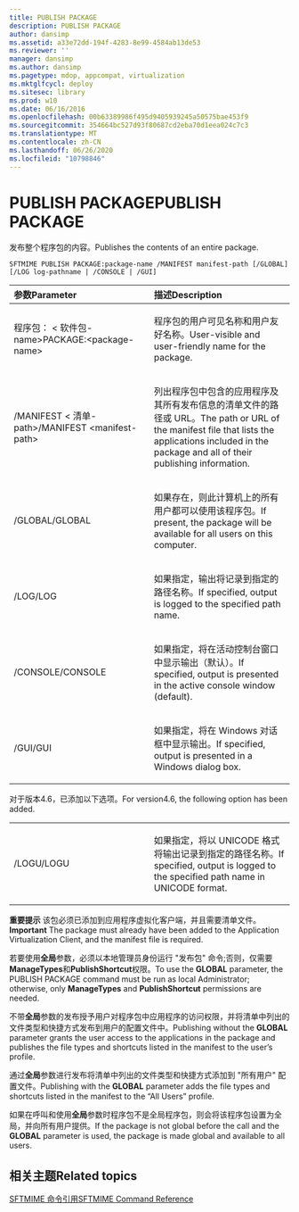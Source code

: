 ```yaml
---
title: PUBLISH PACKAGE
description: PUBLISH PACKAGE
author: dansimp
ms.assetid: a33e72dd-194f-4283-8e99-4584ab13de53
ms.reviewer: ''
manager: dansimp
ms.author: dansimp
ms.pagetype: mdop, appcompat, virtualization
ms.mktglfcycl: deploy
ms.sitesec: library
ms.prod: w10
ms.date: 06/16/2016
ms.openlocfilehash: 00b63389986f495d9405939245a50575bae453f9
ms.sourcegitcommit: 354664bc527d93f80687cd2eba70d1eea024c7c3
ms.translationtype: MT
ms.contentlocale: zh-CN
ms.lasthandoff: 06/26/2020
ms.locfileid: "10798846"
---
```

# <span data-ttu-id="53737-103">PUBLISH PACKAGE</span><span class="sxs-lookup"><span data-stu-id="53737-103">PUBLISH PACKAGE</span></span>


<span data-ttu-id="53737-104">发布整个程序包的内容。</span><span class="sxs-lookup"><span data-stu-id="53737-104">Publishes the contents of an entire package.</span></span>

`SFTMIME PUBLISH PACKAGE:package-name /MANIFEST manifest-path [/GLOBAL]                 [/LOG log-pathname | /CONSOLE | /GUI]`

<table>
<colgroup>
<col width="50%" />
<col width="50%" />
</colgroup>
<thead>
<tr class="header">
<th align="left"><span data-ttu-id="53737-105">参数</span><span class="sxs-lookup"><span data-stu-id="53737-105">Parameter</span></span></th>
<th align="left"><span data-ttu-id="53737-106">描述</span><span class="sxs-lookup"><span data-stu-id="53737-106">Description</span></span></th>
</tr>
</thead>
<tbody>
<tr class="odd">
<td align="left"><p><span data-ttu-id="53737-107">程序包： &lt; 软件包-name&gt;</span><span class="sxs-lookup"><span data-stu-id="53737-107">PACKAGE:&lt;package-name&gt;</span></span></p></td>
<td align="left"><p><span data-ttu-id="53737-108">程序包的用户可见名称和用户友好名称。</span><span class="sxs-lookup"><span data-stu-id="53737-108">User-visible and user-friendly name for the package.</span></span></p></td>
</tr>
<tr class="even">
<td align="left"><p><span data-ttu-id="53737-109">/MANIFEST &lt; 清单-path&gt;</span><span class="sxs-lookup"><span data-stu-id="53737-109">/MANIFEST &lt;manifest-path&gt;</span></span></p></td>
<td align="left"><p><span data-ttu-id="53737-110">列出程序包中包含的应用程序及其所有发布信息的清单文件的路径或 URL。</span><span class="sxs-lookup"><span data-stu-id="53737-110">The path or URL of the manifest file that lists the applications included in the package and all of their publishing information.</span></span></p></td>
</tr>
<tr class="odd">
<td align="left"><p><span data-ttu-id="53737-111">/GLOBAL</span><span class="sxs-lookup"><span data-stu-id="53737-111">/GLOBAL</span></span></p></td>
<td align="left"><p><span data-ttu-id="53737-112">如果存在，则此计算机上的所有用户都可以使用该程序包。</span><span class="sxs-lookup"><span data-stu-id="53737-112">If present, the package will be available for all users on this computer.</span></span></p></td>
</tr>
<tr class="even">
<td align="left"><p><span data-ttu-id="53737-113">/LOG</span><span class="sxs-lookup"><span data-stu-id="53737-113">/LOG</span></span></p></td>
<td align="left"><p><span data-ttu-id="53737-114">如果指定，输出将记录到指定的路径名称。</span><span class="sxs-lookup"><span data-stu-id="53737-114">If specified, output is logged to the specified path name.</span></span></p></td>
</tr>
<tr class="odd">
<td align="left"><p><span data-ttu-id="53737-115">/CONSOLE</span><span class="sxs-lookup"><span data-stu-id="53737-115">/CONSOLE</span></span></p></td>
<td align="left"><p><span data-ttu-id="53737-116">如果指定，将在活动控制台窗口中显示输出（默认）。</span><span class="sxs-lookup"><span data-stu-id="53737-116">If specified, output is presented in the active console window (default).</span></span></p></td>
</tr>
<tr class="even">
<td align="left"><p><span data-ttu-id="53737-117">/GUI</span><span class="sxs-lookup"><span data-stu-id="53737-117">/GUI</span></span></p></td>
<td align="left"><p><span data-ttu-id="53737-118">如果指定，将在 Windows 对话框中显示输出。</span><span class="sxs-lookup"><span data-stu-id="53737-118">If specified, output is presented in a Windows dialog box.</span></span></p></td>
</tr>
</tbody>
</table>

 

<span data-ttu-id="53737-119">对于版本4.6，已添加以下选项。</span><span class="sxs-lookup"><span data-stu-id="53737-119">For version4.6, the following option has been added.</span></span>

<table>
<colgroup>
<col width="50%" />
<col width="50%" />
</colgroup>
<tbody>
<tr class="odd">
<td align="left"><p><span data-ttu-id="53737-120">/LOGU</span><span class="sxs-lookup"><span data-stu-id="53737-120">/LOGU</span></span></p></td>
<td align="left"><p><span data-ttu-id="53737-121">如果指定，将以 UNICODE 格式将输出记录到指定的路径名称。</span><span class="sxs-lookup"><span data-stu-id="53737-121">If specified, output is logged to the specified path name in UNICODE format.</span></span></p></td>
</tr>
</tbody>
</table>

 

<span data-ttu-id="53737-122">**重要提示** 该包必须已添加到应用程序虚拟化客户端，并且需要清单文件。</span><span class="sxs-lookup"><span data-stu-id="53737-122">**Important** The package must already have been added to the Application Virtualization Client, and the manifest file is required.</span></span>

<span data-ttu-id="53737-123">若要使用**全局**参数，必须以本地管理员身份运行 "发布包" 命令;否则，仅需要**ManageTypes**和**PublishShortcut**权限。</span><span class="sxs-lookup"><span data-stu-id="53737-123">To use the **GLOBAL** parameter, the PUBLISH PACKAGE command must be run as local Administrator; otherwise, only **ManageTypes** and **PublishShortcut** permissions are needed.</span></span>

<span data-ttu-id="53737-124">不带**全局**参数的发布授予用户对程序包中应用程序的访问权限，并将清单中列出的文件类型和快捷方式发布到用户的配置文件中。</span><span class="sxs-lookup"><span data-stu-id="53737-124">Publishing without the **GLOBAL** parameter grants the user access to the applications in the package and publishes the file types and shortcuts listed in the manifest to the user’s profile.</span></span>

<span data-ttu-id="53737-125">通过**全局**参数进行发布将清单中列出的文件类型和快捷方式添加到 "所有用户" 配置文件。</span><span class="sxs-lookup"><span data-stu-id="53737-125">Publishing with the **GLOBAL** parameter adds the file types and shortcuts listed in the manifest to the “All Users” profile.</span></span>

<span data-ttu-id="53737-126">如果在呼叫和使用**全局**参数时程序包不是全局程序包，则会将该程序包设置为全局，并向所有用户提供。</span><span class="sxs-lookup"><span data-stu-id="53737-126">If the package is not global before the call and the **GLOBAL** parameter is used, the package is made global and available to all users.</span></span>

 

## <span data-ttu-id="53737-127">相关主题</span><span class="sxs-lookup"><span data-stu-id="53737-127">Related topics</span></span>


[<span data-ttu-id="53737-128">SFTMIME 命令引用</span><span class="sxs-lookup"><span data-stu-id="53737-128">SFTMIME Command Reference</span></span>](sftmime--command-reference.md)

 

 





